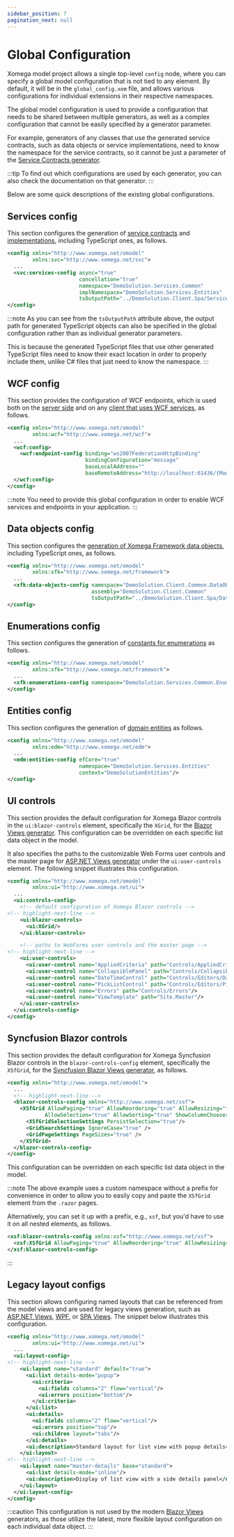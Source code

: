 ```yaml
---
sidebar_position: 7
pagination_next: null
---
```


# Global Configuration

Xomega model project allows a single top-level `config` node, where you can specify a global model configuration that is not tied to any element. By default, it will be in the `global_config.xom` file, and allows various configurations for individual extensions in their respective namespaces.

The global model configuration is used to provide a configuration that needs to be shared between multiple generators, as well as a complex configuration that cannot be easily specified by a generator parameter.

For example, generators of any classes that use the generated service contracts, such as data objects or service implementations, need to know the namespace for the service contracts, so it cannot be just a parameter of the [Service Contracts generator](../../generators/services/contracts).

:::tip
To find out which configurations are used by each generator, you can also check the documentation on that generator.
:::

Below are some quick descriptions of the existing global configurations.

## Services config

This section configures the generation of [service contracts](../../generators/services/contracts) and [implementations](../../generators/services/service-impl), including TypeScript ones, as follows.

```xml title="global_config.xom"
<config xmlns="http://www.xomega.net/omodel"
        xmlns:svc="http://www.xomega.net/svc">
  ...
  <svc:services-config async="true"
                       cancellation="true"
                       namespace="DemoSolution.Services.Common"
                       implNamespace="DemoSolution.Services.Entities"
                       tsOutputPath="../DemoSolution.Client.Spa/ServiceContracts/{Module/}{File}"/>
</config>
```

:::note
As you can see from the `tsOutputPath` attribute above, the output path for generated TypeScript objects can also be specified in the global configuration rather than as individual generator parameters.

This is because the generated TypeScript files that use other generated TypeScript files need to know their exact location in order to properly include them, unlike C# files that just need to know the namespace.
:::

## WCF config

This section provides the configuration of WCF endpoints, which is used both on the [server side](../../generators/services/wcf-config) and on any [client that uses WCF services](../../generators/presentation/common/wcf-config), as follows.

```xml title="global_config.xom"
<config xmlns="http://www.xomega.net/omodel"
        xmlns:wcf="http://www.xomega.net/wcf">
  ...
  <wcf:config>
    <wcf:endpoint-config binding="ws2007FederationHttpBinding"
                         bindingConfiguration="message"
                         baseLocalAddress=""
                         baseRemoteAddress="http://localhost:61436/{Module/}{File}.svc"/>
  </wcf:config>
</config>
```

:::note
You need to provide this global configuration in order to enable WCF services and endpoints in your application.
:::

## Data objects config

This section configures the [generation of Xomega Framework data objects](../../generators/presentation/common/data-objects), including TypeScript ones, as follows.

```xml title="global_config.xom"
<config xmlns="http://www.xomega.net/omodel"
        xmlns:xfk="http://www.xomega.net/framework">
  ...
  <xfk:data-objects-config namespace="DemoSolution.Client.Common.DataObjects"
                           assembly="DemoSolution.Client.Common"
                           tsOutputPath="../DemoSolution.Client.Spa/DataObjects/{Module/}{File}"/>
</config>
```

## Enumerations config

This section configures the generation of [constants for enumerations](../../generators/enums/enum-const) as follows.

```xml title="global_config.xom"
<config xmlns="http://www.xomega.net/omodel"
        xmlns:xfk="http://www.xomega.net/framework">
  ...
  <xfk:enumerations-config namespace="DemoSolution.Services.Common.Enumerations"/>
</config>
```

## Entities config

This section configures the generation of [domain entities](../../generators/data/entities) as follows.

```xml title="global_config.xom"
<config xmlns="http://www.xomega.net/omodel"
        xmlns:edm="http://www.xomega.net/edm">
  ...
  <edm:entities-config efCore="true"
                       namespace="DemoSolution.Services.Entities"
                       context="DemoSolutionEntities"/>
</config>
```

## UI controls

This section provides the default configuration for Xomega Blazor controls in the `ui:blazor-controls` element, specifically the `XGrid`, for the [Blazor Views generator](../../generators/presentation/blazor/views). This configuration can be overridden on each specific list data object in the model.

It also specifies the paths to the customizable Web Forms user controls and the master page for [ASP.NET Views generator](../../generators/presentation/webforms/views) under the `ui:user-controls` element. The following snippet illustrates this configuration.

```xml title="global_config.xom"
<config xmlns="http://www.xomega.net/omodel"
        xmlns:ui="http://www.xomega.net/ui">
  ...
  <ui:controls-config>
    <!-- default configuration of Xomega Blazor controls -->
<!-- highlight-next-line -->
    <ui:blazor-controls>
      <ui:XGrid/>
    </ui:blazor-controls>

    <!-- paths to WebForms user controls and the master page -->
<!-- highlight-next-line -->
    <ui:user-controls>
      <ui:user-control name="AppliedCriteria" path="Controls/AppliedCriteria"/>
      <ui:user-control name="CollapsiblePanel" path="Controls/CollapsiblePanel"/>
      <ui:user-control name="DateTimeControl" path="Controls/Editors/DateTimeControl"/>
      <ui:user-control name="PickListControl" path="Controls/Editors/PickListControl"/>
      <ui:user-control name="Errors" path="Controls/Errors"/>
      <ui:user-control name="ViewTemplate" path="Site.Master"/>
    </ui:user-controls>
  </ui:controls-config>
</config>
```

## Syncfusion Blazor controls

This section provides the default configuration for Xomega Syncfusion Blazor controls in the `blazor-controls-config` element, specifically the `XSfGrid`, for the [Syncfusion Blazor Views generator](../../generators/presentation/blazor/views-xsf), as follows.

```xml title="global_config.xom"
<config xmlns="http://www.xomega.net/omodel">
  ...
  <!-- highlight-next-line -->
  <blazor-controls-config xmlns="http://www.xomega.net/xsf">
    <XSfGrid AllowPaging="true" AllowReordering="true" AllowResizing="true"
            AllowSelection="true" AllowSorting="true" ShowColumnChooser="true" ShowColumnMenu="false">
      <XSfGridSelectionSettings PersistSelection="true"/>
      <GridSearchSettings IgnoreCase="true" />
      <GridPageSettings PageSizes="true" />
    </XSfGrid>
  </blazor-controls-config>
</config>
```

This configuration can be overridden on each specific list data object in the model.

:::note
The above example uses a custom namespace without a prefix for convenience in order to allow you to easily copy and paste the `XSfGrid` element from the `.razor` pages.

Alternatively, you can set it up with a prefix, e.g., `xsf`, but you'd have to use it on all nested elements, as follows.

```xml
<xsf:blazor-controls-config xmlns:xsf="http://www.xomega.net/xsf">
  <xsf:XSfGrid AllowPaging="true" AllowReordering="true" AllowResizing="true"...>[...]
</xsf:blazor-controls-config>
````
:::

## Legacy layout configs

This section allows configuring named layouts that can be referenced from the model views and are used for legacy views generation, such as [ASP.NET Views](../../generators/presentation/webforms/views), [WPF](../../generators/presentation/wpf/views), or [SPA Views](../../generators/presentation/spa/views). The snippet below illustrates this configuration.

```xml title="global_config.xom"
<config xmlns="http://www.xomega.net/omodel"
        xmlns:ui="http://www.xomega.net/ui">
  ...
  <ui:layout-config>
<!-- highlight-next-line -->
    <ui:layout name="standard" default="true">
      <ui:list details-mode="popup">
        <ui:criteria>
          <ui:fields columns="2" flow="vertical"/>
          <ui:errors position="bottom"/>
        </ui:criteria>
      </ui:list>
      <ui:details>
        <ui:fields columns="2" flow="vertical"/>
        <ui:errors position="top"/>
        <ui:children layout="tabs"/>
      </ui:details>
      <ui:description>Standard layout for list view with popup details</ui:description>
    </ui:layout>
<!-- highlight-next-line -->
    <ui:layout name="master-details" base="standard">
      <ui:list details-mode="inline"/>
      <ui:description>Display of list view with a side details panel</ui:description>
    </ui:layout>
  </ui:layout-config>
</config>
```

:::caution
This configuration is not used by the modern [Blazor Views](../../generators/presentation/blazor/views) generators, as those utilize the latest, more flexible layout configuration on each individual data object.
:::
